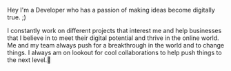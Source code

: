 

Hey I'm a Developer who has a passion of making ideas become digitally true. ;)


I constantly work on different projects that interest me and help businesses that I believe in to meet their digital potential and thrive in the online world.
Me and my team always push for a breakthrough in the world and to change things. I always am on lookout for cool collaborations to help push things to the next level.🚀
